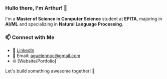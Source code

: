 ### Hullo there, I'm Arthur! 👋

I'm a **Master of Science in Computer Science** student at **EPITA**, majoring in **AI/ML** and specializing in **Natural Language Processing**.

### 📫 Connect with Me
- 💼 [LinkedIn](https://www.linkedin.com/in/arthur-guelennoc/)
- 📧 Email: aguelennoc@gmail.com
- 🌐 [Website/Portfolio] 

Let's build something awesome together! 🚀
